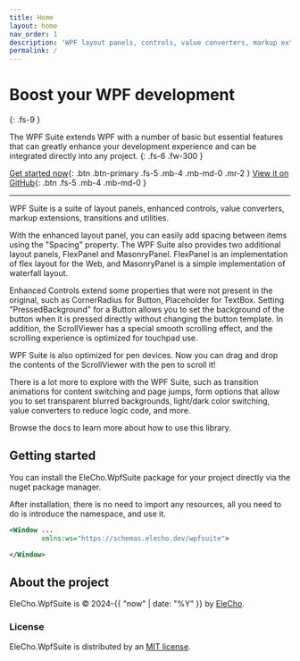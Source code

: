 ```yaml
---
title: Home
layout: home
nav_order: 1
description: 'WPF layout panels, controls, value converters, markup extensions, transitions and utilities.'
permalink: /
---
```


# Boost your WPF development
{: .fs-9 }

The WPF Suite extends WPF with a number of basic but essential features that can greatly enhance your development experience and can be integrated directly into any project.
{: .fs-6 .fw-300 }


[Get started now](#getting-started){: .btn .btn-primary .fs-5 .mb-4 .mb-md-0 .mr-2 }
[View it on GitHub](https://github.com/OrgEleCho/EleCho.WpfSuite){: .btn .fs-5 .mb-4 .mb-md-0 }

---

WPF Suite is a suite of layout panels, enhanced controls, value converters, markup extensions, transitions and utilities.

With the enhanced layout panel, you can easily add spacing between items using the "Spacing" property. 
The WPF Suite also provides two additional layout panels, FlexPanel and MasonryPanel. 
FlexPanel is an implementation of flex layout for the Web, and MasonryPanel is a simple implementation of waterfall layout.

Enhanced Controls extend some properties that were not present in the original, such as CornerRadius for Button, Placeholder for TextBox.
Setting "PressedBackground" for a Button allows you to set the background of the button when it is pressed directly without changing the button template.
In addition, the ScrollViewer has a special smooth scrolling effect, and the scrolling experience is optimized for touchpad use.

WPF Suite is also optimized for pen devices. Now you can drag and drop the contents of the ScrollViewer with the pen to scroll it!

There is a lot more to explore with the WPF Suite, such as transition animations for content switching and page jumps, form options that allow you to set transparent blurred backgrounds, light/dark color switching, value converters to reduce logic code, and more.

Browse the docs to learn more about how to use this library.


## Getting started

You can install the EleCho.WpfSuite package for your project directly via the nuget package manager.

After installation, there is no need to import any resources, all you need to do is introduce the namespace, and use it.

```xml
<Window ...
        xmlns:ws="https://schemas.elecho.dev/wpfsuite">

</Window>
```

## About the project

EleCho.WpfSuite is &copy; 2024-{{ "now" | date: "%Y" }} by [EleCho](https://github.com/OrgEleCho).

### License

EleCho.WpfSuite is distributed by an [MIT license](https://github.com/just-the-docs/just-the-docs/tree/main/LICENSE.txt).